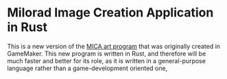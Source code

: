# Milorad Image Creation Application in Rust
This is a new version of the [MICA art program](https://github.com/milorad-co/mica) that was originally created in GameMaker. This new program is written in Rust, and therefore will be much faster and better for its role, as it is written in a general-purpose language rather than a game-development oriented one,

